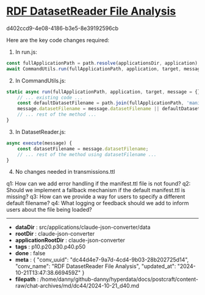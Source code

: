 # [RDF DatasetReader File Analysis](https://claude.ai/chat/dc44d4e7-9a7d-4cd4-9b03-28b202725d14)

d402ccd9-4e08-4186-b3e5-8e39192596cb

 Here are the key code changes required:

1. In run.js:
```javascript
const fullApplicationPath = path.resolve(applicationsDir, application);
await CommandUtils.run(fullApplicationPath, application, target, message);
```

2. In CommandUtils.js:
```javascript
static async run(fullApplicationPath, application, target, message = {}) {
    // ... existing code ...
    const defaultDatasetFilename = path.join(fullApplicationPath, 'manifest.ttl');
    message.datasetFilename = message.datasetFilename || defaultDatasetFilename;
    // ... rest of the method ...
}
```

3. In DatasetReader.js:
```javascript
async execute(message) {
    const datasetFilename = message.datasetFilename;
    // ... rest of the method using datasetFilename ...
}
```

4. No changes needed in transmissions.ttl

q1: How can we add error handling if the manifest.ttl file is not found?
q2: Should we implement a fallback mechanism if the default manifest.ttl is missing?
q3: How can we provide a way for users to specify a different default filename?
q4: What logging or feedback should we add to inform users about the file being loaded?

---

* **dataDir** : src/applications/claude-json-converter/data
* **rootDir** : claude-json-converter
* **applicationRootDir** : claude-json-converter
* **tags** : p10.p20.p30.p40.p50
* **done** : false
* **meta** : {
  "conv_uuid": "dc44d4e7-9a7d-4cd4-9b03-28b202725d14",
  "conv_name": "RDF DatasetReader File Analysis",
  "updated_at": "2024-10-21T13:47:38.669459Z"
}
* **filepath** : /home/danny/github-danny/hyperdata/docs/postcraft/content-raw/chat-archives/md/dc44/2024-10-21_d40.md